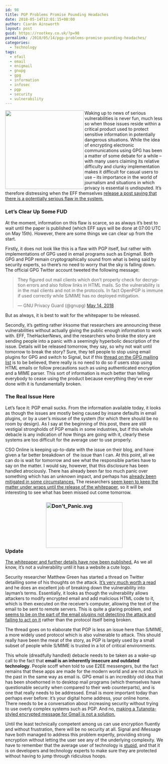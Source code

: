 ```yaml
---
id: 98
title: PGP Problems Promise Pounding Headaches
date: 2018-05-14T12:01:15+00:00
author: Ciarán Ainsworth
layout: post
guid: https://rootkey.co.uk/?p=98
permalink: /2018/05/14/pgp-problems-promise-pounding-headaches/
categories:
  - Technology
tags:
  - efail
  - email
  - enigmail
  - gnupg
  - gpg
  - information
  - infosec
  - pgp
  - security
  - vulnerability
---
```

<img style="float: left; display: inline;" src="https://rootkey.co.uk/wp-content/uploads/2018/05/Term2.png" alt="" width="250" height="250" align="left" />Waking up to news of serious vulnerabilities is never fun, much less so when those issues reside within a critical product used to protect sensitive information in potentially dangerous situations. While the idea of encrypting electronic communications using GPG has been a matter of some debate for a while – with many users claiming its relative difficulty and clunky implementation makes it difficult for casual users to use – its importance in the world of journalism and situations in which privacy is essential is undisputed. It’s therefore distressing when the EFF themselves <a href="https://www.eff.org/deeplinks/2018/05/attention-pgp-users-new-vulnerabilities-require-you-take-action-now" target="_blank" rel="noopener">release a post saying that there is a potentially serious flaw in the system.</a>

<!--more-->

### Let’s Clear Up Some FUD

At the moment, information on this flaw is scarce, so as always it’s best to wait until the paper is published (which EFF says will be done at 07:00 UTC on May 15th). However, there are some things we can clear up from the start.

Firstly, it does not look like this is a flaw with PGP itself, but rather with implementations of GPG used in email programs such as Enigmail. Both GPG and PGP remain cryptographically sound from what is being said by security experts, so there’s no need to worry that the sky is falling down. The official GPG Twitter account tweeted the following message:

<blockquote class="twitter-tweet" data-lang="en" data-conversation="none">
  <p dir="ltr" lang="en">
    They figured out mail clients which don&#8217;t properly check for decryption errors and also follow links in HTML mails. So the vulnerability is in the mail clients and not in the protocols. In fact OpenPGP is immune if used correctly while S/MIME has no deployed mitigation.
  </p>
  
  <p>
    — GNU Privacy Guard (@gnupg) <a href="https://twitter.com/gnupg/status/995931083584757760?ref_src=twsrc%5Etfw">May 14, 2018</a>
  </p>
</blockquote>

But as always, it is best to wait for the whitepaper to be released.

Secondly, it’s getting rather irksome that researchers are announcing these vulnerabilities without actually giving the public enough information to work with. EFF, TheHackerNews, and the researchers who broke the story are sending people into a panic with a seemingly hyperbolic description of the issue. Details will be released tomorrow, they say, so why not wait until tomorrow to break the story? Sure, they tell people to stop using email plugins for GPG and switch to Signal, but if this <a href="https://lists.gnupg.org/pipermail/gnupg-users/2018-May/060315.html" target="_blank" rel="noopener">thread on the GPG mailing list</a> is to be believed, there really is no need to do so if users stop using HTML emails or follow precautions such as using authenticated encryption and a MIME parser. This sort of information is much better than telling everybody to cease using the product because everything they’ve ever done with it is fundamentally broken.

### The Real Issue Here

Let’s face it: PGP email sucks. From the information available today, it looks as though the issues are mostly being caused by insane defaults in email plugins, or by a user’s misuse of the system (for which there should be no room by design). As I say at the beginning of this post, there are still vestigial strongholds of PGP emails in some industries, but if this whole debacle is any indication of how things are going with it, clearly these systems are too difficult for the average user to use properly.

CSO Online is keeping up-to-date with the issue on their blog, and have given a far better breakdown of  the issue than I can. At this point, all we can do is wait for tomorrow and see what the responsible parties have to say on the matter. I would say, however, that this disclosure has been handled atrociously. There has already been far too much panic over something which has an unknown impact, and perhaps has <a href="https://twitter.com/robertjhansen/status/995929684750815233" target="_blank" rel="noopener">already been mitigated in some circumstances.</a> The researchers <a href="https://twitter.com/seecurity/status/995936859980222464" target="_blank" rel="noopener">seem keen to keep the matter under wraps until the release of the whitepaper</a>, so it will be interesting to see what has been missed out come tomorrow.

### <img style="margin-right: auto; margin-left: auto; float: none; display: block; background-image: none;" title="Don't_Panic.svg" src="https://rootkey.co.uk/wp-content/uploads/2018/05/Dont_Panic.svg_thumb.png" alt="Don't_Panic.svg" width="244" height="145" border="0" />**Update**

[The whitepaper and further details have now been published.](https://efail.de/) As we all know, it&#8217;s not a vulnerability until it has a website a cute logo.

Security researcher Matthew Green has started a thread on Twitter detailling some of his thoughts on the attack. [It&#8217;s very much worth a read](https://twitter.com/matthew_d_green/status/995989254143606789) and he does an excellent job of breaking down the vulnerability into layman&#8217;s terms. Essentially, it looks as though the vulnerability allows attackers to modify encrypted email and add malicious HTML code to it, which is then executed on the receiver&#8217;s computer, allowing the text of the email to be sent to remote servers. This is quite a glaring problem, and [seems to be on the part of the email plugins not detecting the attack and failing to act on it](https://twitter.com/VessOnSecurity/status/995993446283382784) rather than the protocol itself being broken.

The thread goes on to elaborate that PGP is less an issue here than S/MIME, a more widely used protocol which is also vulnerable to attack. This should really have been the meat of the story, as PGP is largely used by a small subset of people while S/MIME is trusted in a lot of critical environments.

This whole (dreadfully handled) debacle needs to be taken as a wake-up call to the fact that **email is an inherently insecure and outdated technology**. People scoff when told to use E2EE messengers, but the fact remains that these apps are made for the modern world and are not stuck in the past in the same way as email is. GPG email is an incredibly old idea that has been shoehorned in to desktop mail programs (which themselves have questionable security when compared to their web counterparts), and is one that really needs to be addressed. Email is more important today than perhaps ever before: it&#8217;s your digital home address, your online home. There needs to be a conversation about increasing security without trying to use overly complex systems such as PGP. And no, [making a Tutanota-styled encrypted message for Gmail is not a solution.](https://www.theregister.co.uk/2018/04/16/google_gmail_security/)

Until the least technically competent among us can use encryption fluently and without frustration, there will be no security at all. Signal and iMessage have both managed to address this problem expertly, providing strong encryption without letting the user see any of the underlying complexity. We have to remember that the average user of technology is [stupid](https://www.over-yonder.net/~fullermd/rants/winstupid/1), and that it is on developers and technology experts to make sure they are protected without having to jump through ridiculous hoops.